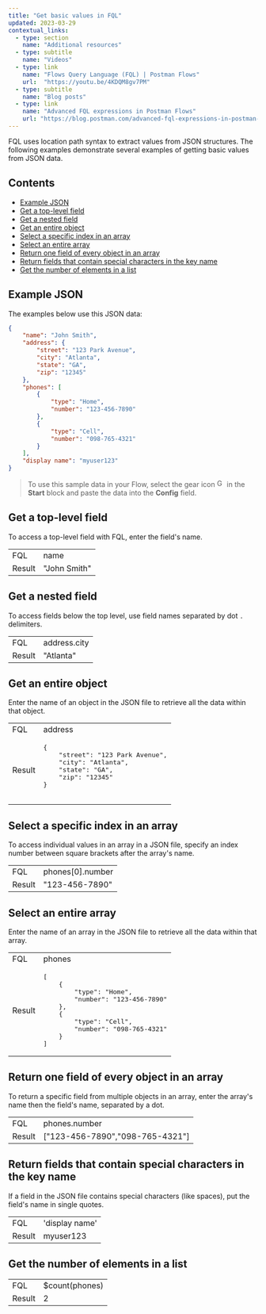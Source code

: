 ```yaml
---
title: "Get basic values in FQL"
updated: 2023-03-29
contextual_links:
  - type: section
    name: "Additional resources"
  - type: subtitle
    name: "Videos"
  - type: link
    name: "Flows Query Language (FQL) | Postman Flows"
    url:  "https://youtu.be/4KDQM8gv7PM"
  - type: subtitle
    name: "Blog posts"
  - type: link
    name: "Advanced FQL expressions in Postman Flows"
    url: "https://blog.postman.com/advanced-fql-expressions-in-postman-flows/"
---
```


FQL uses location path syntax to extract values from JSON structures. The following examples demonstrate several examples of getting basic values from JSON data.

## Contents

* [Example JSON](#example-json)
* [Get a top-level field](#get-a-top-level-field)
* [Get a nested field](#get-a-nested-field)
* [Get an entire object](#get-an-entire-object)
* [Select a specific index in an array](#select-a-specific-index-in-an-array)
* [Select an entire array](#select-an-entire-array)
* [Return one field of every object in an array](#return-one-field-of-every-object-in-an-array)
* [Return fields that contain special characters in the key name](#return-fields-that-contain-special-characters-in-the-key-name)
* [Get the number of elements in a list](#get-the-number-of-elements-in-a-list)

## Example JSON

The examples below use this JSON data:

``` json
{
    "name": "John Smith",
    "address": {
        "street": "123 Park Avenue",
        "city": "Atlanta",
        "state": "GA",
        "zip": "12345"
    },
    "phones": [
        {
            "type": "Home",
            "number": "123-456-7890"
        },
        {
            "type": "Cell",
            "number": "098-765-4321"
        }
    ],
    "display name": "myuser123"
}
```

> To use this sample data in your Flow, select the gear icon <img alt="Gear icon" src="https://assets.postman.com/postman-docs/icon-gear-solid-v9.jpg#icon" width="16px"> in the **Start** block and paste the data into the **Config** field.

## Get a top-level field

To access a top-level field with FQL, enter the field's name.

<table  class="code-ref-table">
<tbody>
<tr>
<td>FQL</td>
<td>name</td>
</tr>
<tr>
<td>Result</td>
<td>"John Smith"</td>
</tr>
</tbody>
</table>

## Get a nested field

To access fields below the top level, use field names separated by dot `.` delimiters.

<table  class="code-ref-table">
<tbody>
<tr>
<td>FQL</td>
<td>address.city</td>
</tr>
<tr>
<td>Result</td>
<td>"Atlanta"</td>
</tr>
</tbody>
</table>

## Get an entire object

Enter the name of an object in the JSON file to retrieve all the data within that object.

<table  class="code-ref-table">
<tbody>
<tr>
<td>FQL</td>
<td>address</td>
</tr>
<tr>
<td>Result</td>
<td>
    <pre>
{
    "street": "123 Park Avenue",
    "city": "Atlanta",
    "state": "GA",
    "zip": "12345"
}
    </pre>
</td>
</tr>
</tbody>
</table>

## Select a specific index in an array

To access individual values in an array in a JSON file, specify an index number between square brackets after the array's name.

<table  class="code-ref-table">
<tbody>
<tr>
<td>FQL</td>
<td>phones[0].number</td>
</tr>
<tr>
<td>Result</td>
<td>"123-456-7890"
</td>
</tr>
</tbody>
</table>

## Select an entire array

Enter the name of an array in the JSON file to retrieve all the data within that array.

<table  class="code-ref-table">
<tbody>
<tr>
<td>FQL</td>
<td>phones</td>
</tr>
<tr>
<td>Result</td>
<td><pre>[
    {
        "type": "Home",
        "number": "123-456-7890"
    },
    {
        "type": "Cell",
        "number": "098-765-4321"
    }
]</pre>
</td>
</tr>
</tbody>
</table>

## Return one field of every object in an array

To return a specific field from multiple objects in an array, enter the array's name then the field's name, separated by a dot.

<table  class="code-ref-table">
<tbody>
<tr>
<td>FQL</td>
<td>phones.number</td>
</tr>
<tr>
<td>Result</td>
<td>["123-456-7890","098-765-4321"]</td>
</tr>
</tbody>
</table>

## Return fields that contain special characters in the key name

If a field in the JSON file contains special characters (like spaces), put the field's name in single quotes.

<table  class="code-ref-table">
<tbody>
<tr>
<td>FQL</td>
<td>'display name'</td>
</tr>
<tr>
<td>Result</td>
<td>myuser123</td>
</tr>
</tbody>
</table>

## Get the number of elements in a list

<table  class="code-ref-table">
<tbody>
<tr>
<td>FQL</td>
<td>$count(phones)</td>
</tr>
<tr>
<td>Result</td>
<td>2</td>
</tr>
</tbody>
</table>
